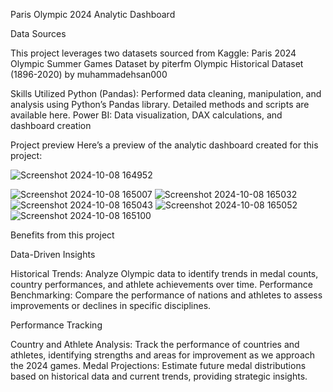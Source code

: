 Paris Olympic 2024 Analytic Dashboard


Data Sources

This project leverages two datasets sourced from Kaggle:
Paris 2024 Olympic Summer Games Dataset by piterfm
Olympic Historical Dataset (1896-2020) by muhammadehsan000

Skills Utilized
Python (Pandas): Performed data cleaning, manipulation, and analysis using Python’s Pandas library. Detailed methods and scripts are available here.
Power BI: Data visualization, DAX calculations, and dashboard creation


Project preview
Here’s a preview of the analytic dashboard created for this project:




![Screenshot 2024-10-08 164952](https://github.com/user-attachments/assets/c9ab9d97-d97b-44c6-b0cc-8bd3a4470ee4)

![Screenshot 2024-10-08 165007](https://github.com/user-attachments/assets/5c29ab5a-4832-441d-be9f-0b3e007aa27a)
![Screenshot 2024-10-08 165032](https://github.com/user-attachments/assets/09439a34-981a-4deb-a474-f2ad9699b5ef)
![Screenshot 2024-10-08 165043](https://github.com/user-attachments/assets/f1c512aa-8cf1-4536-a684-209b57c41f6a)
![Screenshot 2024-10-08 165052](https://github.com/user-attachments/assets/533917bd-e6a7-4f3d-8d1f-ce32cffdc45b)
![Screenshot 2024-10-08 165100](https://github.com/user-attachments/assets/2d1018ed-c3cf-42ca-b85a-196defd9f594)

Benefits from this project

Data-Driven Insights

Historical Trends: Analyze Olympic data to identify trends in medal counts, country performances, and athlete achievements over time.
Performance Benchmarking: Compare the performance of nations and athletes to assess improvements or declines in specific disciplines.

Performance Tracking

Country and Athlete Analysis: Track the performance of countries and athletes, identifying strengths and areas for improvement as we approach the 2024 games.
Medal Projections: Estimate future medal distributions based on historical data and current trends, providing strategic insights.
